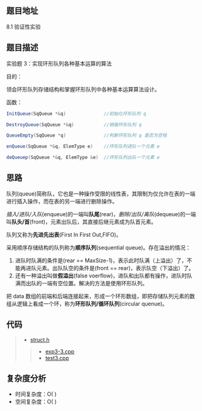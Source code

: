 <!--
 * @Date        : 2020-05-21 17:12:42
 * @LastEditors : anlzou
 * @Github      : https://github.com/anlzou
 * @LastEditTime: 2020-05-28 15:45:04
 * @FilePath    : \data-structure\chapters\chapter03-stacks-and-queues\test-3.md
 * @Describe    : 
--> 

## 题目地址
8.1 验证性实验

## 题目描述
实验题 3：实现环形队列各种基本运算的算法

目的：

领会环形队列存储结构和掌握环形队列中各种基本运算算法设计。

函数：
```java
InitQueue(SqQueue *&q)  			//初始化环形队列 q

DestroyQueue(SqQueue *&q)	    	//销毁环形队列 q

QueueEmpty(SqQueue *q)			    //判断环形队列 q 是否为空栈

enQueue(SqQueue *&q, ElemType e)	//环形队列进队一个元素 e

deQueuep(SqQueue *&q, ElemType &e)	//环形队列出队一个元素 e
```

## 思路
队列(queue)简称队，它也是一种操作受限的线性表，其限制为仅允许在表的一端进行插入操作，而在表的另一端进行删除操作。

*插入/进队/入队*(enqueue)的一端叫**队尾**(rear)，*删除/出队/离队*(dequeue)的一端叫**队头/首**(front)，元素出队后，其直接后继元素成为队首元素。

队列又称为**先进先出表**(First In First Out,FIFO)。

采用顺序存储结构的队列称为**顺序队列**(sequential queue)。存在溢出的情况：
1. 进队时队满的条件是(rear == MaxSize-1)，表示此时队满（上溢出）了，不能再进队元素。出队队空的条件是(front == rear)，表示队空（下溢出）了。
2. 还有一种溢出叫做**假溢出**(false voerflow)，进队和出队都有操作，进队时队满而出队的一端有空位置。解决的方法是使用环形队列。

把 data 数组的前端和后端连接起来，形成一个环形数组，即把存储队列元素的数组从逻辑上看成一个环，称为**环形队列/循环队列**(circular quenue)。

## 代码
> - [struct.h](./code/struct/struct.h)
>> - [exp3-3.cpp](./code/exp3-3.cpp)
>> - [test3.cpp](./code/test3.cpp)

## 复杂度分析

- 时间复杂度：O( )
- 空间复杂度：O( )